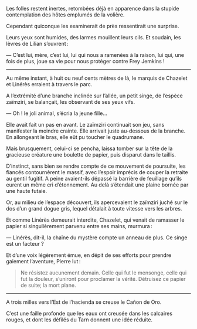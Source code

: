 Les folles restent inertes, retombées déjà en apparence dans la stupide contemplation des hôtes emplumés de la volière.

Cependant quiconque les examinerait de près ressentirait une surprise.

Leurs yeux sont humides, des larmes mouillent leurs cils. Et soudain, les lèvres de Lilian s’ouvrent :

— C’est lui, mère, c’est lui, lui qui nous a ramenées à la raison, lui qui, une fois de plus, joue sa vie pour nous protéger contre Frey Jemkins !

-----

Au même instant, à huit ou neuf cents mètres de là, le marquis de Chazelet et Linérès erraient à travers le parc.

A l’extrémité d’une branche inclinée sur l’allée, un petit singe, de l’espèce zaïmziri, se balançait, les observant de ses yeux vifs.

— Oh ! le joli animal, s’écria la jeune fille…

Elle avait fait un pas en avant. Le zaïmziri continuait son jeu, sans manifester la moindre crainte. Elle arrivait juste au-dessous de la branche. En allongeant le bras, elle eût pu toucher le quadrumane.

Mais brusquement, celui-ci se pencha, laissa tomber sur la tête de la gracieuse créature une boulette de papier, puis disparut dans le taillis.

D’instinct, sans bien se rendre compte de ce mouvement de poursuite, les
fiancés contournèrent le massif, avec l’espoir imprécis de couper la retraite
au gentil fugitif. A peine avaient-ils dépassé la barrière de feuillage qu’ils
eurent un même cri d’étonnement. Au delà s’étendait une plaine bornée par une haute futaie.

Or, au milieu de l’espace découvert, ils apercevaient le zaïmziri juché sur le dos d’un grand dogue gris, lequel détalait à toute vitesse vers les arbres.

Et comme Linérès demeurait interdite, Chazelet, qui venait de ramasser le papier si singulièrement parvenu entre ses mains, murmura :

— Linérès, dit-il, la chaîne du mystère compte un anneau de plus. Ce singe est un facteur ?

Et d’une voix légèrement émue, en dépit de ses efforts pour prendre gaiement l’aventure, Pierre lut :

> Ne résistez aucunement demain. Celle qui fut le mensonge, celle qui fut la
  douleur, s’uniront pour proclamer la vérité. Détruisez ce papier de suite;
  la mort plane.

-----

A trois milles vers l’Est de l’hacienda se creuse le Cañon de Oro.

C’est une faille profonde que les eaux ont creusée dans les calcaires rouges, et dont les défilés du Tarn donnent une idée réduite.
